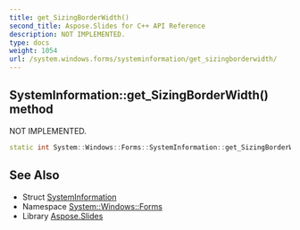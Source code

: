 ```yaml
---
title: get_SizingBorderWidth()
second_title: Aspose.Slides for C++ API Reference
description: NOT IMPLEMENTED.
type: docs
weight: 1054
url: /system.windows.forms/systeminformation/get_sizingborderwidth/
---
```

## SystemInformation::get_SizingBorderWidth() method


NOT IMPLEMENTED.

```cpp
static int System::Windows::Forms::SystemInformation::get_SizingBorderWidth()
```


## See Also

* Struct [SystemInformation](../)
* Namespace [System::Windows::Forms](../../)
* Library [Aspose.Slides](../../../)